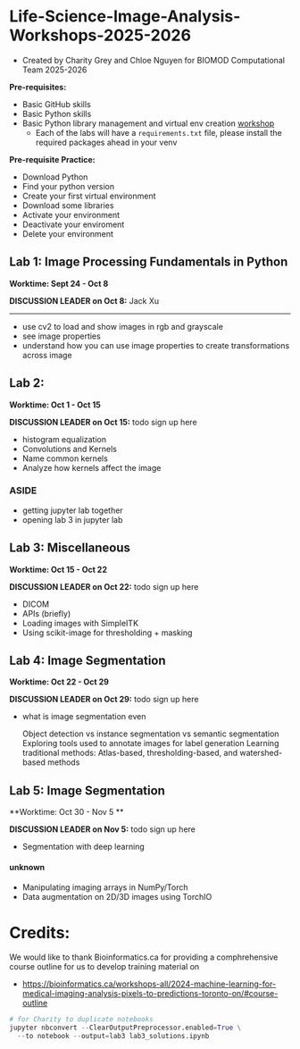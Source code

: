 # Life-Science-Image-Analysis-Workshops-2025-2026

- Created by Charity Grey and Chloe Nguyen for BIOMOD Computational Team 2025-2026

**Pre-requisites:**

- Basic GitHub skills
- Basic Python skills
- Basic Python library management and virtual env creation [workshop](https://www.youtube.com/watch?v=Y21OR1OPC9A)
  - Each of the labs will have a `requirements.txt` file, please install the required packages ahead in your venv

**Pre-requisite Practice:**

- Download Python
- Find your python version
- Create your first virtual environment
- Download some libraries
- Activate your environment
- Deactivate your enviroment
- Delete your environment

## Lab 1: Image Processing Fundamentals in Python
**Worktime: Sept 24 - Oct 8**

**DISCUSSION LEADER on Oct 8:** Jack Xu
****
- use cv2 to load and show images in rgb and grayscale
- see image properties
- understand how you can use image properties to create transformations across image

## Lab 2:
**Worktime: Oct 1 - Oct 15**

**DISCUSSION LEADER on Oct 15:** todo sign up here
- histogram equalization
- Convolutions and Kernels
- Name common kernels
- Analyze how kernels affect the image

### ASIDE
- getting jupyter lab together 
- opening lab 3 in jupyter lab

## Lab 3: Miscellaneous
**Worktime: Oct 15 - Oct 22**

**DISCUSSION LEADER on Oct 22:** todo sign up here
- DICOM
- APIs (briefly)
- Loading images with SimpleITK 
- Using scikit-image for thresholding + masking

## Lab 4: Image Segmentation  
**Worktime: Oct 22 - Oct 29**

**DISCUSSION LEADER on Oct 29:** todo sign up here
 - what is image segmentation even
   
    Object detection vs instance segmentation vs semantic segmentation
    Exploring tools used to annotate images for label generation
    Learning traditional methods: Atlas-based, thresholding-based, and watershed-based methods

## Lab 5: Image Segmentation  
**Worktime: Oct 30 - Nov 5 **

**DISCUSSION LEADER on Nov 5:** todo sign up here

-  Segmentation with deep learning

#### unknown
- Manipulating imaging arrays in NumPy/Torch
- Data augmentation on 2D/3D images using TorchIO


# Credits:

We would like to thank Bioinformatics.ca for providing a comphrehensive course outline for us to develop training material on 
- https://bioinformatics.ca/workshops-all/2024-machine-learning-for-medical-imaging-analysis-pixels-to-predictions-toronto-on/#course-outline


```python
# for Charity to duplicate notebooks 
jupyter nbconvert --ClearOutputPreprocessor.enabled=True \
  --to notebook --output=lab3 lab3_solutions.ipynb
```
